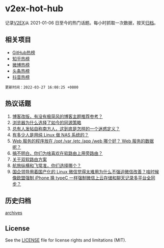 # v2ex-hot-hub

 记录[V2EX](https://www.v2ex.com/)从 2021-01-06 日至今的热门话题。每小时抓取一次数据，按天[归档](archives)。
 
 ## 相关项目

- [GitHub热榜](https://github.com/lonnyzhang423/github-hot-hub)
- [知乎热榜](https://github.com/lonnyzhang423/zhihu-hot-hub)
- [微博热榜](https://github.com/lonnyzhang423/weibo-hot-hub)
- [头条热榜](https://github.com/lonnyzhang423/toutiao-hot-hub)
- [抖音热榜](https://github.com/lonnyzhang423/douyin-hot-hub)


 `更新时间：2022-03-27 16:08:25 +0800`

## 热议话题

1. [博客改版，有没有极简风的博客主题推荐参考？](https://www.v2ex.com/t/843073)
1. [浏览器为什么选择了如今的同源策略](https://www.v2ex.com/t/843069)
1. [总有人发帖自称南方人，这到底是怎样的一个迷惑定义？](https://www.v2ex.com/t/843092)
1. [有多少人是用纯 Linux 做 NAS 系统的？](https://www.v2ex.com/t/843067)
1. [Web 服务的程序放在 /opt /var /etc /app /web 哪个好？ Web 服务的数据呢？](https://www.v2ex.com/t/843079)
1. [搞不明白，你们为啥喜欢在软路由上用旁路由？](https://www.v2ex.com/t/843160)
1. [关于双软路由方案](https://www.v2ex.com/t/843081)
1. [航旅纵横和飞常准，你们选择哪个？](https://www.v2ex.com/t/843070)
1. [国企领导用着国产化的 Linux 微信觉得太难用为什么不强迫微信改善？啥时候像欧盟强制 iPhone 换 typeC 一样强制微信上云存储和聊天记录多平台全同步？](https://www.v2ex.com/t/843130)

## 历史归档

[archives](archives)

## License

See the [LICENSE](LICENSE) file for license rights and limitations (MIT).
